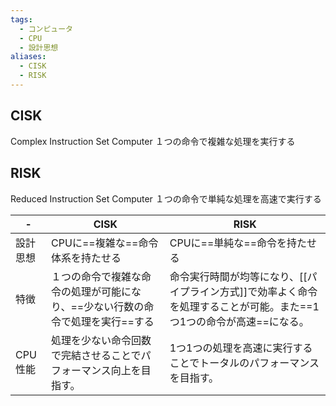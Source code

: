```yaml
---
tags:
  - コンピュータ
  - CPU
  - 設計思想
aliases:
  - CISK
  - RISK
---
```

## CISK
Complex Instruction Set Computer
１つの命令で複雑な処理を実行する
## RISK
Reduced Instruction Set Computer
１つの命令で単純な処理を高速で実行する

\- |CISK|RISK
-|-|-
設計思想|CPUに==複雑な==命令体系を持たせる|CPUに==単純な==命令を持たせる
特徴|１つの命令で複雑な命令の処理が可能になり、==少ない行数の命令で処理を実行==する|命令実行時間が均等になり、[[パイプライン方式]]で効率よく命令を処理することが可能。また==1つ1つの命令が高速==になる。
CPU性能|処理を少ない命令回数で完結させることでパフォーマンス向上を目指す。|1つ1つの処理を高速に実行することでトータルのパフォーマンスを目指す。


